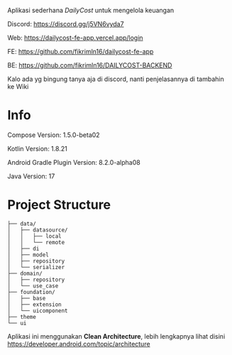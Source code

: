 Aplikasi sederhana *DailyCost* untuk mengelola keuangan

Discord: https://discord.gg/j5VN6vyda7

Web: https://dailycost-fe-app.vercel.app/login

FE: https://github.com/fikrimln16/dailycost-fe-app

BE: https://github.com/fikrimln16/DAILYCOST-BACKEND

Kalo ada yg bingung tanya aja di discord, nanti penjelasannya di tambahin ke Wiki

# Info
Compose Version: 1.5.0-beta02

Kotlin Version: 1.8.21

Android Gradle Plugin Version: 8.2.0-alpha08

Java Version: 17

# Project Structure
```
├── data/
│   ├── datasource/
│   │   ├── local
│   │   └── remote
│   ├── di
│   ├── model
│   ├── repository
│   └── serializer
├── domain/
│   ├── repository
│   └── use_case
├── foundation/
│   ├── base
│   ├── extension
│   └── uicomponent
├── theme
└── ui
```

Aplikasi ini menggunakan **Clean Architecture**, lebih lengkapnya lihat disini https://developer.android.com/topic/architecture
